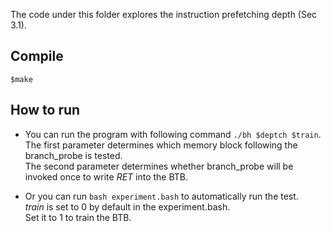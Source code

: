 
The code under this folder explores the instruction prefetching depth (Sec 3.1).

## Compile
`$make`

## How to run
- You can run the program with following command `./bh $deptch $train`.  
The first parameter determines which memory block following the branch_probe is tested.  
The second parameter determines whether branch_probe will be invoked once to write *RET* into the BTB.

- Or you can run `bash experiment.bash` to automatically run the test.  
*train* is set to 0 by default in the experiment.bash.  
Set it to 1 to train the BTB.

